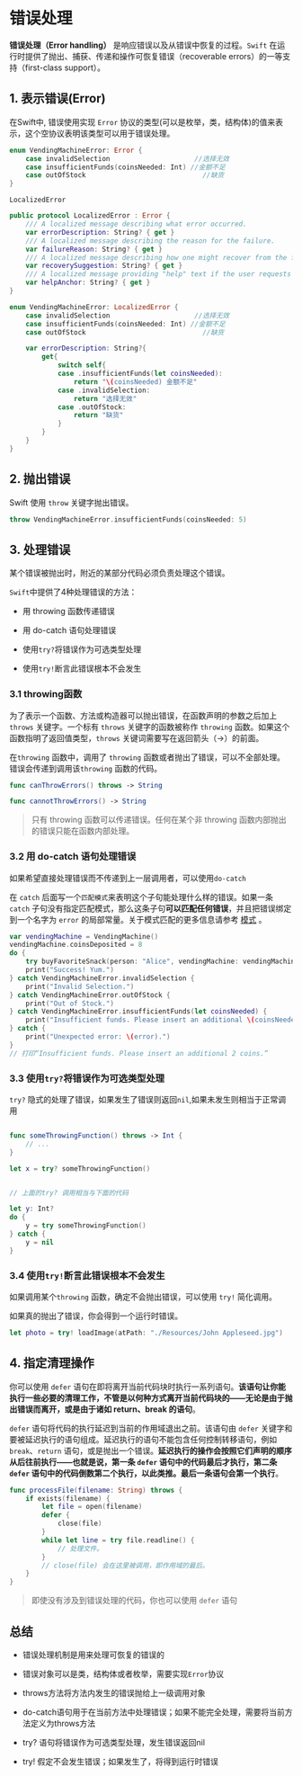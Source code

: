 # 错误处理

**错误处理（Error handling）** 是响应错误以及从错误中恢复的过程。`Swift` 在运行时提供了抛出、捕获、传递和操作可恢复错误（recoverable errors）的一等支持（first-class support）。

## 1. 表示错误(Error)

在Swift中, 错误使用实现 `Error` 协议的类型(可以是枚举，类，结构体)的值来表示，这个空协议表明该类型可以用于错误处理。


```swift
enum VendingMachineError: Error {
    case invalidSelection                     //选择无效
    case insufficientFunds(coinsNeeded: Int) //金额不足
    case outOfStock                             //缺货
}
```

`LocalizedError` 

```swift
public protocol LocalizedError : Error {
    /// A localized message describing what error occurred.
    var errorDescription: String? { get }
    /// A localized message describing the reason for the failure.
    var failureReason: String? { get }
    /// A localized message describing how one might recover from the failure.
    var recoverySuggestion: String? { get }
    /// A localized message providing "help" text if the user requests help.
    var helpAnchor: String? { get }
}

enum VendingMachineError: LocalizedError {
    case invalidSelection                     //选择无效
    case insufficientFunds(coinsNeeded: Int) //金额不足
    case outOfStock                             //缺货

    var errorDescription: String?{
        get{
            switch self{
            case .insufficientFunds(let coinsNeeded):
                return "\(coinsNeeded) 金额不足"
            case .invalidSelection:
                return "选择无效"
            case .outOfStock:
                return "缺货"
            }
        }
    }
}
```

## 2. 抛出错误

Swift 使用 `throw` 关键字抛出错误。

```swift
throw VendingMachineError.insufficientFunds(coinsNeeded: 5)
```

## 3. 处理错误

某个错误被抛出时，附近的某部分代码必须负责处理这个错误。

`Swift`中提供了4种处理错误的方法：

- 用 throwing 函数传递错误

- 用 do-catch 语句处理错误

- 使用`try?`将错误作为可选类型处理

- 使用`try!`断言此错误根本不会发生


### 3.1 throwing函数

为了表示一个函数、方法或构造器可以抛出错误，在函数声明的参数之后加上 `throws` 关键字。一个标有 `throws` 关键字的函数被称作 `throwing` 函数。如果这个函数指明了返回值类型，`throws` 关键词需要写在返回箭头（->）的前面。

在`throwing` 函数中，调用了 `throwing` 函数或者抛出了错误，可以不全部处理。错误会传递到调用该`throwing` 函数的代码。

```swift
func canThrowErrors() throws -> String

func cannotThrowErrors() -> String
```

> 只有 throwing 函数可以传递错误。任何在某个非 throwing 函数内部抛出的错误只能在函数内部处理。

### 3.2 用 do-catch 语句处理错误

如果希望直接处理错误而不传递到上一层调用者，可以使用`do-catch`

在 `catch` 后面写一个`匹配模式`来表明这个子句能处理什么样的错误。如果一条 `catch` 子句没有指定匹配模式，那么这条子句**可以匹配任何错误**，并且把错误绑定到一个名字为 `error` 的局部常量。关于模式匹配的更多信息请参考 [模式](https://swiftgg.gitbook.io/swift/yu-yan-can-kao/08_patterns) 。

```swift 
var vendingMachine = VendingMachine()
vendingMachine.coinsDeposited = 8
do {
    try buyFavoriteSnack(person: "Alice", vendingMachine: vendingMachine)
    print("Success! Yum.")
} catch VendingMachineError.invalidSelection {
    print("Invalid Selection.")
} catch VendingMachineError.outOfStock {
    print("Out of Stock.")
} catch VendingMachineError.insufficientFunds(let coinsNeeded) {
    print("Insufficient funds. Please insert an additional \(coinsNeeded) coins.")
} catch {
    print("Unexpected error: \(error).")
}
// 打印“Insufficient funds. Please insert an additional 2 coins.”
```

### 3.3 使用`try?`将错误作为可选类型处理

`try?` 隐式的处理了错误，如果发生了错误则返回`nil`,如果未发生则相当于正常调用


```swift

func someThrowingFunction() throws -> Int {
    // ...
}

let x = try? someThrowingFunction()


// 上面的try? 调用相当与下面的代码

let y: Int?
do {
    y = try someThrowingFunction()
} catch {
    y = nil
}

```

### 3.4 使用`try!`断言此错误根本不会发生

如果调用某个`throwing` 函数，确定不会抛出错误，可以使用 `try!` 简化调用。

如果真的抛出了错误，你会得到一个运行时错误。

```swift
let photo = try! loadImage(atPath: "./Resources/John Appleseed.jpg")
```


## 4. 指定清理操作

你可以使用 `defer` 语句在即将离开当前代码块时执行一系列语句。**该语句让你能执行一些必要的清理工作，不管是以何种方式离开当前代码块的——无论是由于抛出错误而离开，或是由于诸如 return、break 的语句**。

`defer` 语句将代码的执行延迟到当前的作用域退出之前。该语句由 `defer` 关键字和要被延迟执行的语句组成。延迟执行的语句不能包含任何控制转移语句，例如 `break`、`return` 语句，或是抛出一个错误。**延迟执行的操作会按照它们声明的顺序从后往前执行——也就是说，第一条 `defer` 语句中的代码最后才执行，第二条 `defer` 语句中的代码倒数第二个执行，以此类推。最后一条语句会第一个执行**。

```swift
func processFile(filename: String) throws {
    if exists(filename) {
        let file = open(filename)
        defer {
            close(file)
        }
        while let line = try file.readline() {
            // 处理文件。
        }
        // close(file) 会在这里被调用，即作用域的最后。
    }
}
```

> 即使没有涉及到错误处理的代码，你也可以使用 `defer` 语句


## 总结

- 错误处理机制是用来处理可恢复的错误的

- 错误对象可以是类，结构体或者枚举，需要实现`Error`协议

- throws方法将方法内发生的错误抛给上一级调用对象

- do-catch语句用于在当前方法中处理错误；如果不能完全处理，需要将当前方法定义为throws方法

- try? 语句将错误作为可选类型处理，发生错误返回nil

- try! 假定不会发生错误；如果发生了，将得到运行时错误